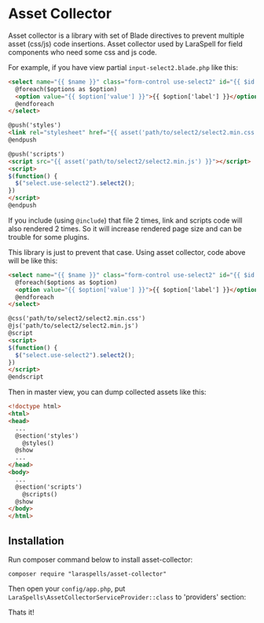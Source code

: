 Asset Collector
=====================================================

Asset collector is a library with set of Blade directives to prevent multiple asset (css/js) code insertions.
Asset collector used by LaraSpell for field components who need some css and js code.

For example, if you have view partial `input-select2.blade.php` like this:

```html
<select name="{{ $name }}" class="form-control use-select2" id="{{ $id }}">
  @foreach($options as $option)
  <option value="{{ $option['value'] }}">{{ $option['label'] }}</option>
  @endforeach
</select>

@push('styles')
<link rel="stylesheet" href="{{ asset('path/to/select2/select2.min.css') }}">
@endpush

@push('scripts')
<script src="{{ asset('path/to/select2/select2.min.js') }}"></script>
<script>
$(function() {
  $("select.use-select2").select2();
})
</script>
@endpush
```

If you include (using `@include`) that file 2 times, link and scripts code will also rendered 2 times.
So it will increase rendered page size and can be trouble for some plugins.

This library is just to prevent that case. Using asset collector, code above will be like this:

```html
<select name="{{ $name }}" class="form-control use-select2" id="{{ $id }}">
  @foreach($options as $option)
  <option value="{{ $option['value'] }}">{{ $option['label'] }}</option>
  @endforeach
</select>

@css('path/to/select2/select2.min.css')
@js('path/to/select2/select2.min.js')
@script
<script>
$(function() {
  $("select.use-select2").select2();
})
</script>
@endscript
```

Then in master view, you can dump collected assets like this:

```html
<!doctype html>
<html>
<head>
  ...
  @section('styles')
    @styles()
  @show
  ...
</head>
<body>
  ...
  @section('scripts')
    @scripts()
  @show
</body>
</html>
```

## Installation

Run composer command below to install asset-collector:

```
composer require "laraspells/asset-collector"
```

Then open your `config/app.php`, put `LaraSpells\AssetCollectorServiceProvider::class` to 'providers' section:

Thats it!
